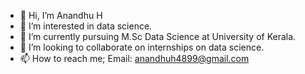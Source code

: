 - 👋 Hi, I’m Anandhu H
- 👀 I’m interested in data science.
- 🌱 I’m currently pursuing M.Sc Data Science at University of Kerala.
- 💞️ I’m looking to collaborate on internships on data science.
- 📫 How to reach me; Email: anandhuh4899@gmail.com

<!---
anandhuh4899/anandhuh4899 is a ✨ special ✨ repository because its `README.md` (this file) appears on your GitHub profile.
You can click the Preview link to take a look at your changes.
--->
